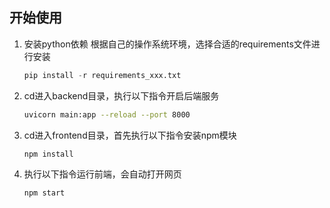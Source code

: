 ## 开始使用
1. 安装python依赖
    根据自己的操作系统环境，选择合适的requirements文件进行安装
    ```python
    pip install -r requirements_xxx.txt
    ```

2. cd进入backend目录，执行以下指令开启后端服务
    ```bash
    uvicorn main:app --reload --port 8000
    ```

3. cd进入frontend目录，首先执行以下指令安装npm模块
    ```bash
    npm install
    ```

4. 执行以下指令运行前端，会自动打开网页
    ```python
    npm start
    ```
